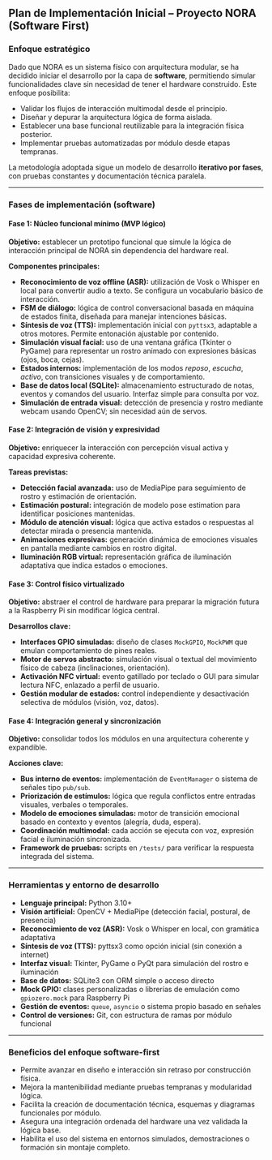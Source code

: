 ## Plan de Implementación Inicial – Proyecto NORA (Software First)

### Enfoque estratégico

Dado que NORA es un sistema físico con arquitectura modular, se ha decidido iniciar el desarrollo por la capa de **software**, permitiendo simular funcionalidades clave sin necesidad de tener el hardware construido. Este enfoque posibilita:

- Validar los flujos de interacción multimodal desde el principio.
- Diseñar y depurar la arquitectura lógica de forma aislada.
- Establecer una base funcional reutilizable para la integración física posterior.
- Implementar pruebas automatizadas por módulo desde etapas tempranas.

La metodología adoptada sigue un modelo de desarrollo **iterativo por fases**, con pruebas constantes y documentación técnica paralela.

---

### Fases de implementación (software)

#### Fase 1: Núcleo funcional mínimo (MVP lógico)

**Objetivo:** establecer un prototipo funcional que simule la lógica de interacción principal de NORA sin dependencia del hardware real.

**Componentes principales:**
- **Reconocimiento de voz offline (ASR):** utilización de Vosk o Whisper en local para convertir audio a texto. Se configura un vocabulario básico de interacción.
- **FSM de diálogo:** lógica de control conversacional basada en máquina de estados finita, diseñada para manejar intenciones básicas.
- **Síntesis de voz (TTS):** implementación inicial con `pyttsx3`, adaptable a otros motores. Permite entonación ajustable por contenido.
- **Simulación visual facial:** uso de una ventana gráfica (Tkinter o PyGame) para representar un rostro animado con expresiones básicas (ojos, boca, cejas).
- **Estados internos:** implementación de los modos *reposo*, *escucha*, *activo*, con transiciones visuales y de comportamiento.
- **Base de datos local (SQLite):** almacenamiento estructurado de notas, eventos y comandos del usuario. Interfaz simple para consulta por voz.
- **Simulación de entrada visual:** detección de presencia y rostro mediante webcam usando OpenCV; sin necesidad aún de servos.

#### Fase 2: Integración de visión y expresividad

**Objetivo:** enriquecer la interacción con percepción visual activa y capacidad expresiva coherente.

**Tareas previstas:**
- **Detección facial avanzada:** uso de MediaPipe para seguimiento de rostro y estimación de orientación.
- **Estimación postural:** integración de modelo pose estimation para identificar posiciones mantenidas.
- **Módulo de atención visual:** lógica que activa estados o respuestas al detectar mirada o presencia mantenida.
- **Animaciones expresivas:** generación dinámica de emociones visuales en pantalla mediante cambios en rostro digital.
- **Iluminación RGB virtual:** representación gráfica de iluminación adaptativa que indica estados o emociones.

#### Fase 3: Control físico virtualizado

**Objetivo:** abstraer el control de hardware para preparar la migración futura a la Raspberry Pi sin modificar lógica central.

**Desarrollos clave:**
- **Interfaces GPIO simuladas:** diseño de clases `MockGPIO`, `MockPWM` que emulan comportamiento de pines reales.
- **Motor de servos abstracto:** simulación visual o textual del movimiento físico de cabeza (inclinaciones, orientación).
- **Activación NFC virtual:** evento gatillado por teclado o GUI para simular lectura NFC, enlazado a perfil de usuario.
- **Gestión modular de estados:** control independiente y desactivación selectiva de módulos (visión, voz, datos).

#### Fase 4: Integración general y sincronización

**Objetivo:** consolidar todos los módulos en una arquitectura coherente y expandible.

**Acciones clave:**
- **Bus interno de eventos:** implementación de `EventManager` o sistema de señales tipo `pub/sub`.
- **Priorización de estímulos:** lógica que regula conflictos entre entradas visuales, verbales o temporales.
- **Modelo de emociones simuladas:** motor de transición emocional basado en contexto y eventos (alegría, duda, espera).
- **Coordinación multimodal:** cada acción se ejecuta con voz, expresión facial e iluminación sincronizada.
- **Framework de pruebas:** scripts en `/tests/` para verificar la respuesta integrada del sistema.

---

### Herramientas y entorno de desarrollo

- **Lenguaje principal:** Python 3.10+
- **Visión artificial:** OpenCV + MediaPipe (detección facial, postural, de presencia)
- **Reconocimiento de voz (ASR):** Vosk o Whisper en local, con gramática adaptativa
- **Síntesis de voz (TTS):** pyttsx3 como opción inicial (sin conexión a internet)
- **Interfaz visual:** Tkinter, PyGame o PyQt para simulación del rostro e iluminación
- **Base de datos:** SQLite3 con ORM simple o acceso directo
- **Mock GPIO:** clases personalizadas o librerías de emulación como `gpiozero.mock` para Raspberry Pi
- **Gestión de eventos:** `queue`, `asyncio` o sistema propio basado en señales
- **Control de versiones:** Git, con estructura de ramas por módulo funcional

---

### Beneficios del enfoque software-first

- Permite avanzar en diseño e interacción sin retraso por construcción física.
- Mejora la mantenibilidad mediante pruebas tempranas y modularidad lógica.
- Facilita la creación de documentación técnica, esquemas y diagramas funcionales por módulo.
- Asegura una integración ordenada del hardware una vez validada la lógica base.
- Habilita el uso del sistema en entornos simulados, demostraciones o formación sin montaje completo.